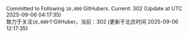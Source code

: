 Committed to Following `10,000` GitHubers. Current: <!-- FOLLOWING_COUNT -->302<!-- FOLLOWING_COUNT --> (Update at UTC <!-- LAST_UPDATED -->2025-09-06 04:17:35<!-- LAST_UPDATED -->)<br>
致力于关注`10,000`个GitHuber。当前：<!-- FOLLOWING_COUNT -->302<!-- FOLLOWING_COUNT --> (更新于北京时间 <!-- LAST_UPDATED_CST -->2025-09-06 12:17:35<!-- LAST_UPDATED_CST -->)
